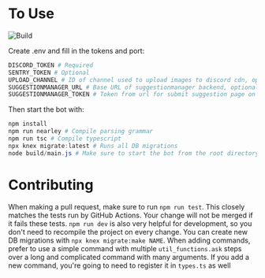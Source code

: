 # To Use

![Build](https://github.com/scratchyone/modbot/workflows/Build/badge.svg)

Create .env and fill in the tokens and port:

```powershell
DISCORD_TOKEN # Required
SENTRY_TOKEN # Optional
UPLOAD_CHANNEL # ID of channel used to upload images to discord cdn, optional but required for poll command to work
SUGGESTIONMANAGER_URL # Base URL of suggestionmanager backend, optional but required for suggestion command to work
SUGGESTIONMANAGER_TOKEN # Token from url for submit suggestion page on suggestionmanager, optional but required for suggestion command to work
```

Then start the bot with:

```powershell
npm install
npm run nearley # Compile parsing grammar
npm run tsc # Compile typescript
npx knex migrate:latest # Runs all DB migrations
node build/main.js # Make sure to start the bot from the root directory and not the build directory or the DB won't work
```

# Contributing

When making a pull request, make sure to run `npm run test`. This closely matches the tests run by GitHub Actions. Your change will not be merged if it fails these tests. `npm run dev` is also very helpful for development, so you don't need to recompile the project on every change. You can create new DB migrations with `npx knex migrate:make NAME`. When adding commands, prefer to use a simple command with multiple `util_functions.ask` steps over a long and complicated command with many arguments. If you add a new command, you're going to need to register it in `types.ts` as well
